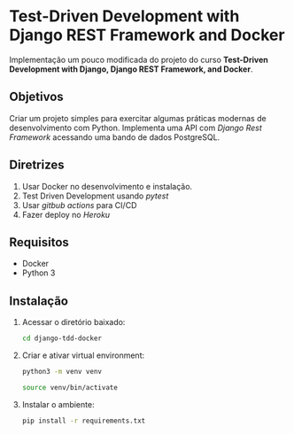 # Test-Driven Development with Django REST Framework and Docker

Implementação um pouco modificada do projeto do curso **Test-Driven Development with Django, Django REST Framework, and Docker**.

## Objetivos

Criar um projeto simples para exercitar algumas práticas modernas de desenvolvimento
com Python. Implementa uma API com *Django Rest Framework* acessando uma bando de dados
PostgreSQL. 

## Diretrizes

1. Usar Docker no desenvolvimento e instalação.
2. Test Driven Development usando *pytest*
3. Usar *gitbub actions* para CI/CD
4. Fazer deploy no *Heroku*

## Requisitos

- Docker
- Python 3

## Instalação

1. Acessar o diretório baixado: 

   ```bash
   cd django-tdd-docker
   ```

2. Criar e ativar virtual environment:

    ```bash
    python3 -m venv venv

    source venv/bin/activate
    ```

3. Instalar o ambiente:

    ```bash
    pip install -r requirements.txt
    ```


